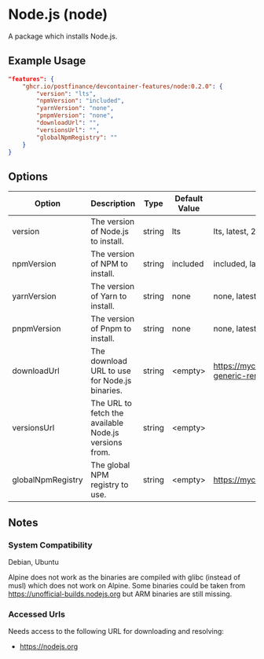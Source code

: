 # Node.js (node)

A package which installs Node.js.

## Example Usage

```json
"features": {
    "ghcr.io/postfinance/devcontainer-features/node:0.2.0": {
        "version": "lts",
        "npmVersion": "included",
        "yarnVersion": "none",
        "pnpmVersion": "none",
        "downloadUrl": "",
        "versionsUrl": "",
        "globalNpmRegistry": ""
    }
}
```

## Options

| Option | Description | Type | Default Value | Proposals |
|-----|-----|-----|-----|-----|
| version | The version of Node.js to install. | string | lts | lts, latest, 20.11.1, 18.19.1 |
| npmVersion | The version of NPM to install. | string | included | included, latest, 10.5.0, 9.9.3 |
| yarnVersion | The version of Yarn to install. | string | none | none, latest, 1.22.22, 1.21.1 |
| pnpmVersion | The version of Pnpm to install. | string | none | none, latest, 9.14.2, 9 |
| downloadUrl | The download URL to use for Node.js binaries. | string | &lt;empty&gt; | https://mycompany.com/artifactory/nodejs-generic-remote/dist |
| versionsUrl | The URL to fetch the available Node.js versions from. | string | &lt;empty&gt; |  |
| globalNpmRegistry | The global NPM registry to use. | string | &lt;empty&gt; | https://mycompany.com/artifactory/api/npm/npm/ |

## Notes

### System Compatibility

Debian, Ubuntu

Alpine does not work as the binaries are compiled with glibc (instead of musl) which does not work on Alpine.
Some binaries could be taken from https://unofficial-builds.nodejs.org but ARM binaries are still missing.

### Accessed Urls

Needs access to the following URL for downloading and resolving:
* https://nodejs.org
